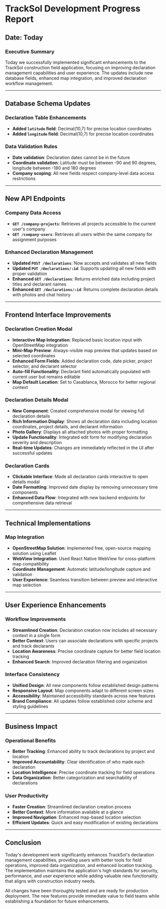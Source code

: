 # TrackSol Development Progress Report
## Date: Today

### Executive Summary
Today we successfully implemented significant enhancements to the TrackSol construction field application, focusing on improving declaration management capabilities and user experience. The updates include new database fields, enhanced map integration, and improved declaration workflow management.

---

## Database Schema Updates

### Declaration Table Enhancements

- **Added `latitude` field**: Decimal(10,7) for precise location coordinates
- **Added `longitude` field**: Decimal(10,7) for precise location coordinates

### Data Validation Rules
- **Date validation**: Declaration dates cannot be in the future
- **Coordinate validation**: Latitude must be between -90 and 90 degrees, longitude between -180 and 180 degrees
- **Company scoping**: All new fields respect company-level data access restrictions

---

## New API Endpoints

### Company Data Access
- **`GET /company-projects`**: Retrieves all projects accessible to the current user's company
- **`GET /company-users`**: Retrieves all users within the same company for assignment purposes

### Enhanced Declaration Management
- **Updated `POST /declarations`**: Now accepts and validates all new fields
- **Updated `PUT /declarations/:id`**: Supports updating all new fields with proper validation
- **Enhanced `GET /declarations`**: Returns enriched data including project titles and declarant names
- **Enhanced `GET /declarations/:id`**: Returns complete declaration details with photos and chat history

---

## Frontend Interface Improvements

### Declaration Creation Modal
- **Interactive Map Integration**: Replaced basic location input with OpenStreetMap integration
- **Mini-Map Preview**: Always-visible map preview that updates based on selected coordinates
- **Enhanced Form Fields**: Added declaration code, date picker, project selector, and declarant selector
- **Auto-fill Functionality**: Declarant field automatically populated with current user but remains editable
- **Map Default Location**: Set to Casablanca, Morocco for better regional context

### Declaration Details Modal
- **New Component**: Created comprehensive modal for viewing full declaration details
- **Rich Information Display**: Shows all declaration data including location coordinates, project details, and declarant information
- **Photo Gallery**: Displays all attached photos with proper formatting
- **Update Functionality**: Integrated edit form for modifying declaration severity and description
- **Real-time Updates**: Changes are immediately reflected in the UI after successful updates

### Declaration Cards
- **Clickable Interface**: Made all declaration cards interactive to open details modal
- **Date Formatting**: Improved date display by removing unnecessary time components
- **Enhanced Data Flow**: Integrated with new backend endpoints for comprehensive data retrieval

---

## Technical Implementations

### Map Integration
- **OpenStreetMap Solution**: Implemented free, open-source mapping solution using Leaflet
- **WebView Integration**: Used React Native WebView for cross-platform map compatibility
- **Coordinate Management**: Automatic latitude/longitude capture and validation
- **User Experience**: Seamless transition between preview and interactive map selection

---

## User Experience Enhancements

### Workflow Improvements
- **Streamlined Creation**: Declaration creation now includes all necessary context in a single form
- **Better Context**: Users can associate declarations with specific projects and track declarants
- **Location Awareness**: Precise coordinate capture for better field location tracking
- **Enhanced Search**: Improved declaration filtering and organization

### Interface Consistency
- **Unified Design**: All new components follow established design patterns
- **Responsive Layout**: Map components adapt to different screen sizes
- **Accessibility**: Maintained accessibility standards across new features
- **Brand Compliance**: All updates follow established color scheme and styling guidelines


---

## Business Impact

### Operational Benefits
- **Better Tracking**: Enhanced ability to track declarations by project and location
- **Improved Accountability**: Clear identification of who made each declaration
- **Location Intelligence**: Precise coordinate tracking for field operations
- **Data Organization**: Better categorization and searchability of declarations

### User Productivity
- **Faster Creation**: Streamlined declaration creation process
- **Better Context**: More information available at a glance
- **Improved Navigation**: Enhanced map-based location selection
- **Efficient Updates**: Quick and easy modification of existing declarations

---

## Conclusion

Today's development work significantly enhances TrackSol's declaration management capabilities, providing users with better tools for field operations, improved data organization, and enhanced location tracking. The implementation maintains the application's high standards for security, performance, and user experience while adding valuable new functionality that aligns with construction industry needs.

All changes have been thoroughly tested and are ready for production deployment. The new features provide immediate value to field teams while establishing a foundation for future enhancements.

